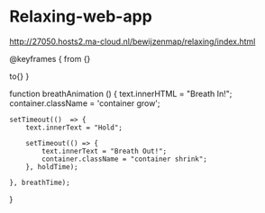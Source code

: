 # Relaxing-web-app
http://27050.hosts2.ma-cloud.nl/bewijzenmap/relaxing/index.html

@keyframes  {
  from {}
  
  to{}
}

function breathAnimation () {
    text.innerHTML = "Breath In!";
    container.className = 'container grow';

    setTimeout(()  => {
        text.innerText = "Hold";

        setTimeout(() => {
            text.innerText = "Breath Out!";
            container.className = "container shrink";
        }, holdTime);

    }, breathTime);
}

